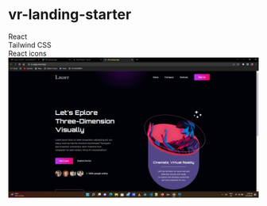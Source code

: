 # vr-landing-starter
React<br/>
Tailwind CSS<br/>
React icons<br/>
[![Virtual relaity UI](https://github.com/abhishekraj11303372/abhishekraj11303372/blob/master/images/vr.png?raw=true)](https://vr-page.vercel.app/) 
